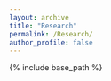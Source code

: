 ```yaml
---
layout: archive
title: "Research"
permalink: /Research/
author_profile: false
---
```


{% include base_path %}
